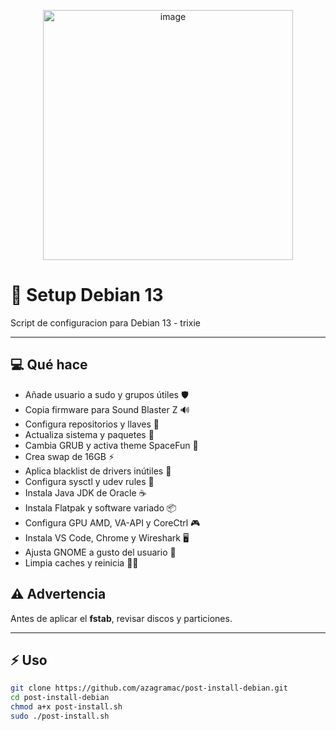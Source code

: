 <p align="center">
  <img width="400" alt="image" src="https://github.com/user-attachments/assets/de42e1c7-1a69-41bb-a3a5-5715249d72c5" />
</p>

# 🚀 Setup Debian 13

Script de configuracion para Debian 13 - trixie

---

## 💻 Qué hace

- Añade usuario a sudo y grupos útiles 🛡️  
- Copia firmware para Sound Blaster Z 🔊  
- Configura repositorios y llaves 🔑  
- Actualiza sistema y paquetes 🔄  
- Cambia GRUB y activa theme SpaceFun 🌌  
- Crea swap de 16GB ⚡  
- Aplica blacklist de drivers inútiles 🚫  
- Configura sysctl y udev rules 🔧  
- Instala Java JDK de Oracle ☕  
- Instala Flatpak y software variado 📦  
- Configura GPU AMD, VA-API y CoreCtrl 🎮  
- Instala VS Code, Chrome y Wireshark 🖥️  
- Ajusta GNOME a gusto del usuario 🎨  
- Limpia caches y reinicia 🧹🔁  

## ⚠️ Advertencia

Antes de aplicar el **fstab**, revisar discos y particiones.

---

## ⚡ Uso

```bash
git clone https://github.com/azagramac/post-install-debian.git
cd post-install-debian
chmod a+x post-install.sh
sudo ./post-install.sh
```
